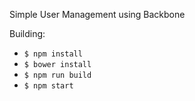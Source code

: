 Simple User Management using Backbone

Building:
* `$ npm install`
* `$ bower install`
* `$ npm run build`
* `$ npm start`